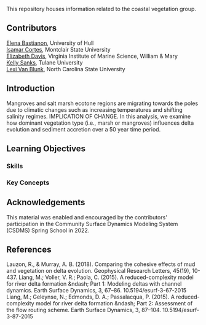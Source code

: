 This repository houses information related to the coastal vegetation group. 

## Contributors
[Elena Bastianon](https://www.hull.ac.uk/staff-directory/elena-bastianon), University of Hull <br />
[Isamar Cortes](https://msu-coastaldynamics.squarespace.com/our-team), Montclair State University <br />
[Elizabeth Davis](https://liz-davis.net), Virginia Institute of Marine Science, William & Mary <br />
[Kelly Sanks](https://sse.tulane.edu/content/kelly-sanks), Tulane University <br />
[Lexi Van Blunk](https://chaz.wordpress.ncsu.edu/people/), North Carolina State University

## Introduction
Mangroves and salt marsh ecotone regions are migrating towards the poles due to climatic changes such as increasing temperatures and shifting salinity regimes. IMPLICATION OF CHANGE. In this analysis, we examine how dominant vegetation type (i.e., marsh or mangroves) influences delta evolution and sediment accretion over a 50 year time period.

## Learning Objectives
### Skills
### Key Concepts

## Acknowledgements
This material was enabled and encouraged by the contributors' participation in the Community Surface Dynamics Modeling System (CSDMS) Spring School in 2022.

## References
Lauzon, R., & Murray, A. B. (2018). Comparing the cohesive effects of mud and vegetation on delta evolution. Geophysical Research Letters, 45(19), 10-437.
Liang, M.; Voller, V. R.; Paola, C. (2015). A reduced-complexity model for river delta formation &amp;ndash; Part 1: Modeling deltas with channel dynamics. Earth Surface Dynamics, 3, 67–86. 10.5194/esurf-3-67-2015
Liang, M.; Geleynse, N.; Edmonds, D. A.; Passalacqua, P. (2015). A reduced-complexity model for river delta formation &amp;ndash; Part 2: Assessment of the flow routing scheme. Earth Surface Dynamics, 3, 87–104. 10.5194/esurf-3-87-2015
